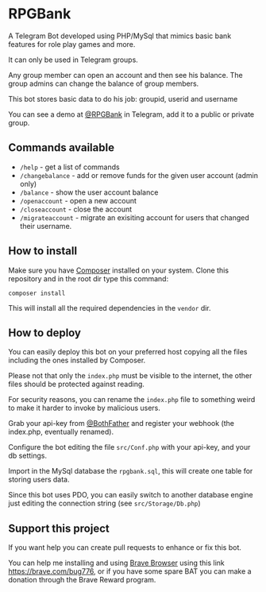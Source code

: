 # RPGBank
A Telegram Bot developed using PHP/MySql that mimics basic bank features for role play games and more.

It can only be used in Telegram groups.

Any group member can open an account and then see his balance.
The group admins can change the balance of group members.

This bot stores basic data to do his job: groupid, userid and username

You can see a demo at [@RPGBank](https://t.me/RPGBankBot) in Telegram, add it to a public or private group.

## Commands available

* `/help` - get a list of commands
* `/changebalance` - add or remove funds for the given user account (admin only)
* `/balance` - show the user account balance
* `/openaccount` - open a new account
* `/closeaccount` - close the account
* `/migrateaccount` - migrate an exisiting account for users that changed their username.

## How to install

Make sure you have [Composer](https://getcomposer.org/download/) installed on your system. Clone this repository and in the root dir type this command:

`composer install`

This will install all the required dependencies in the `vendor` dir.

## How to deploy

You can easily deploy this bot on your preferred host copying all the files including the ones installed by Composer.

Please not that only the `index.php` must be visible  to the internet, the other files should be protected against reading.

For security reasons, you can rename the `index.php` file to something weird to make it harder to invoke by malicious users.

Grab your api-key from [@BothFather](https://t.me/BotFather) and register your webhook (the index.php, eventually renamed).

Configure the bot editing the file `src/Conf.php` with your api-key, and your db settings.

Import in the MySql database the `rpgbank.sql`, this will create one table for storing users data.

Since this bot uses PDO, you can easily switch to another database engine just editing the connection string (see `src/Storage/Db.php`)

## Support this project

If you want help you can create pull requests to enhance or fix this bot.

You can help me installing and using [Brave Browser](https://brave.com/bug776) using this link https://brave.com/bug776, or if you have some spare BAT you can make a donation through the Brave Reward program.
